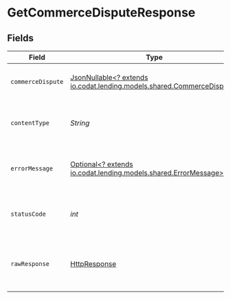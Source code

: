 # GetCommerceDisputeResponse


## Fields

| Field                                                                                                                                                                                                                                                                                                                                                                                             | Type                                                                                                                                                                                                                                                                                                                                                                                              | Required                                                                                                                                                                                                                                                                                                                                                                                          | Description                                                                                                                                                                                                                                                                                                                                                                                       | Example                                                                                                                                                                                                                                                                                                                                                                                           |
| ------------------------------------------------------------------------------------------------------------------------------------------------------------------------------------------------------------------------------------------------------------------------------------------------------------------------------------------------------------------------------------------------- | ------------------------------------------------------------------------------------------------------------------------------------------------------------------------------------------------------------------------------------------------------------------------------------------------------------------------------------------------------------------------------------------------- | ------------------------------------------------------------------------------------------------------------------------------------------------------------------------------------------------------------------------------------------------------------------------------------------------------------------------------------------------------------------------------------------------- | ------------------------------------------------------------------------------------------------------------------------------------------------------------------------------------------------------------------------------------------------------------------------------------------------------------------------------------------------------------------------------------------------- | ------------------------------------------------------------------------------------------------------------------------------------------------------------------------------------------------------------------------------------------------------------------------------------------------------------------------------------------------------------------------------------------------- |
| `commerceDispute`                                                                                                                                                                                                                                                                                                                                                                                 | [JsonNullable<? extends io.codat.lending.models.shared.CommerceDispute>](../../models/shared/CommerceDispute.md)                                                                                                                                                                                                                                                                                  | :heavy_minus_sign:                                                                                                                                                                                                                                                                                                                                                                                | OK                                                                                                                                                                                                                                                                                                                                                                                                | {"id":"03e608e3-bd1c-454f-8c2b-fb0133e43b95","disputedTransactions":[{"id":"e63ad857-7e12-4e64-9185-cdfd7c45d09d","type":"Order"}],"totalAmount":-47.66,"currency":"GBP","status":"InquiryEvidenceRequired","reason":"Unhappy with product","dueDate":"2021-03-29T14:39:55","createdDate":"2021-03-22T14:39:55","modifiedDate":"2022-02-02T11:02:45Z","sourceModifiedDate":"2021-03-22T14:39:55"} |
| `contentType`                                                                                                                                                                                                                                                                                                                                                                                     | *String*                                                                                                                                                                                                                                                                                                                                                                                          | :heavy_check_mark:                                                                                                                                                                                                                                                                                                                                                                                | HTTP response content type for this operation                                                                                                                                                                                                                                                                                                                                                     |                                                                                                                                                                                                                                                                                                                                                                                                   |
| `errorMessage`                                                                                                                                                                                                                                                                                                                                                                                    | [Optional<? extends io.codat.lending.models.shared.ErrorMessage>](../../models/shared/ErrorMessage.md)                                                                                                                                                                                                                                                                                            | :heavy_minus_sign:                                                                                                                                                                                                                                                                                                                                                                                | Your API request was not properly authorized.                                                                                                                                                                                                                                                                                                                                                     |                                                                                                                                                                                                                                                                                                                                                                                                   |
| `statusCode`                                                                                                                                                                                                                                                                                                                                                                                      | *int*                                                                                                                                                                                                                                                                                                                                                                                             | :heavy_check_mark:                                                                                                                                                                                                                                                                                                                                                                                | HTTP response status code for this operation                                                                                                                                                                                                                                                                                                                                                      |                                                                                                                                                                                                                                                                                                                                                                                                   |
| `rawResponse`                                                                                                                                                                                                                                                                                                                                                                                     | [HttpResponse<InputStream>](https://docs.oracle.com/en/java/javase/11/docs/api/java.net.http/java/net/http/HttpResponse.html)                                                                                                                                                                                                                                                                     | :heavy_check_mark:                                                                                                                                                                                                                                                                                                                                                                                | Raw HTTP response; suitable for custom response parsing                                                                                                                                                                                                                                                                                                                                           |                                                                                                                                                                                                                                                                                                                                                                                                   |